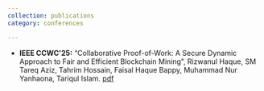 ```yaml
---
collection: publications
category: conferences

---
```


- **IEEE CCWC'25:** “Collaborative Proof-of-Work: A Secure Dynamic Approach to Fair and Efficient Blockchain Mining”, Rizwanul Haque, SM Tareq Aziz, Tahrim Hossain, Faisal Haque Bappy, Muhammad Nur Yanhaona, Tariqul Islam. [pdf](https://arxiv.org/pdf/2412.00690)

